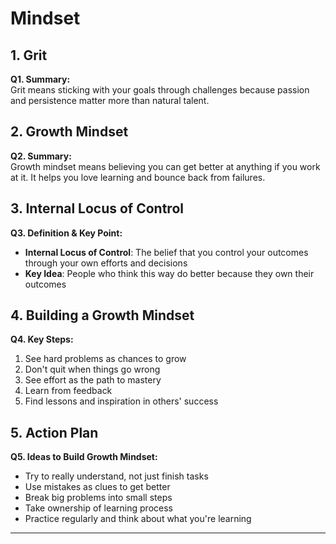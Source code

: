 # Mindset

## 1. Grit
**Q1. Summary:**  
Grit means sticking with your goals through challenges because passion and persistence matter more than natural talent.

## 2. Growth Mindset
**Q2. Summary:**  
Growth mindset means believing you can get better at anything if you work at it. It helps you love learning and bounce back from failures.

## 3. Internal Locus of Control
**Q3. Definition & Key Point:**  
- **Internal Locus of Control**: The belief that you control your outcomes through your own efforts and decisions  
- **Key Idea**: People who think this way do better because they own their outcomes
  
## 4. Building a Growth Mindset
**Q4. Key Steps:**  
1. See hard problems as chances to grow  
2. Don't quit when things go wrong  
3. See effort as the path to mastery  
4. Learn from feedback 
5. Find lessons and inspiration in others' success  

## 5. Action Plan
**Q5. Ideas to Build Growth Mindset:**  
- Try to really understand, not just finish tasks  
- Use mistakes as clues to get better  
- Break big problems into small steps  
- Take ownership of learning process  
- Practice regularly and think about what you're learning  

---
